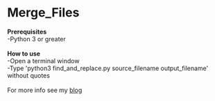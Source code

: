 # Merge_Files
<b>Prerequisites</b>
<br>
-Python 3 or greater
<br><br>
<b>How to use</b>
<br>
-Open a terminal window
<br>
-Type 'python3 find_and_replace.py source_filename output_filename' without quotes
<br><br>
For more info see my <a href = "https://xbox360568.blogspot.com">blog</a>